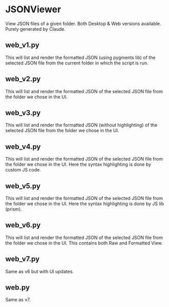 # JSONViewer

View JSON files of a given folder. Both Desktop & Web versions available. Purely generated by Claude.

## web_v1.py

This will list and render the formatted JSON (using pygments lib) of the selected JSON file from the current folder in which the script is run.

## web_v2.py

This will list and render the formatted JSON of the selected JSON file from the folder we chose in the UI.

## web_v3.py

This will list and render the formatted JSON (without highlighting) of the selected JSON file from the folder we chose in the UI.

## web_v4.py

This will list and render the formatted JSON of the selected JSON file from the folder we chose in the UI. Here the syntax highlighting is done by custom JS code.

## web_v5.py

This will list and render the formatted JSON of the selected JSON file from the folder we chose in the UI. Here the syntax highlighting is done by JS lib (prism).

## web_v6.py

This will list and render the formatted JSON of the selected JSON file from the folder we chose in the UI. This contains both Raw and Formatted View.

## web_v7.py

Same as v6 but with UI updates.

## web.py

Same as v7.
